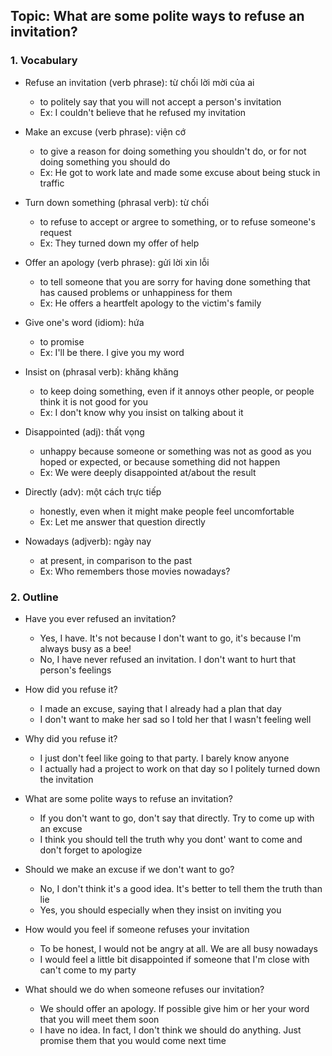 ## Topic: What are some polite ways to refuse an invitation?

### 1. Vocabulary
- Refuse an invitation (verb phrase): từ chối lời mời của ai 
  + to politely say that you will not accept a person's invitation
  + Ex: I couldn't believe that he refused my invitation

- Make an excuse (verb phrase): viện cớ
  + to give a reason for doing something you shouldn't do, or for not doing something you should do
  + Ex: He got to work late and made some excuse about being stuck in traffic

- Turn down something (phrasal verb): từ chối
  + to refuse to accept or argree to something, or to refuse someone's request
  + Ex: They turned down my offer of help

- Offer an apology (verb phrase): gửi lời xin lỗi
  + to tell someone that you are sorry for having done something that has caused problems or unhappiness for them
  + Ex: He offers a heartfelt apology to the victim's family

- Give one's word (idiom): hứa
  + to promise
  + Ex: I'll be there. I give you my word

- Insist on (phrasal verb): khăng khăng
  + to keep doing something, even if it annoys other people, or people think it is not good for you
  + Ex: I don't know why you insist on talking about it

- Disappointed (adj): thất vọng
  + unhappy because someone or something was not as good as you hoped or expected, or because something did not happen
  + Ex: We were deeply disappointed at/about the result

- Directly (adv): một cách trực tiếp
  + honestly, even when it might make people feel uncomfortable
  + Ex: Let me answer that question directly

- Nowadays (adjverb): ngày nay
  + at present, in comparison to the past
  + Ex: Who remembers those movies nowadays?

### 2. Outline
- Have you ever refused an invitation?
  + Yes, I have. It's not because I don't want to go, it's because I'm always busy as a bee!
  + No, I have never refused an invitation. I don't want to hurt that person's feelings

- How did you refuse it?
  + I made an excuse, saying that I already had a plan that day
  + I don't want to make her sad so I told her that I wasn't feeling well

- Why did you refuse it?
  + I just don't feel like going to that party. I barely know anyone
  + I actually had a project to work on that day so I politely turned down the invitation

- What are some polite ways to refuse an invitation?
  + If you don't want to go, don't say that directly. Try to come up with an excuse
  + I think you should tell the truth why you dont' want to come and don't forget to apologize

- Should we make an excuse if we don't want to go?
  + No, I don't think it's a good idea. It's better to tell them the truth than lie
  + Yes, you should especially when they insist on inviting you

- How would you feel if someone refuses your invitation
  + To be honest, I would not be angry at all. We are all busy nowadays
  + I would feel a little bit disappointed if someone that I'm close with can't come to my party

- What should we do when someone refuses our invitation?
  + We should offer an apology. If possible give him or her your word that you will meet them soon
  + I have no idea. In fact, I don't think we should do anything. Just promise them that you would come next time